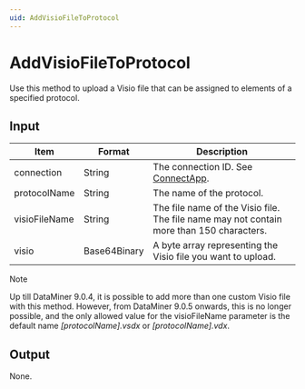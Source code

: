 ```yaml
---
uid: AddVisioFileToProtocol
---
```


# AddVisioFileToProtocol

Use this method to upload a Visio file that can be assigned to elements of a specified protocol.

## Input

| Item          | Format       | Description                                                                                  |
|---------------|--------------|----------------------------------------------------------------------------------------------|
| connection    | String       | The connection ID. See [ConnectApp](xref:ConnectApp).                                         |
| protocolName  | String       | The name of the protocol.                                                                    |
| visioFileName | String       | The file name of the Visio file. The file name may not contain more than 150 characters. |
| visio         | Base64Binary | A byte array representing the Visio file you want to upload.                                 |

> [!NOTE]
> Up till DataMiner 9.0.4, it is possible to add more than one custom Visio file with this method. However, from DataMiner 9.0.5 onwards, this is no longer possible, and the only allowed value for the visioFileName parameter is the default name *\[protocolName\].vsdx* or *\[protocolName\].vdx*.

## Output

None.
